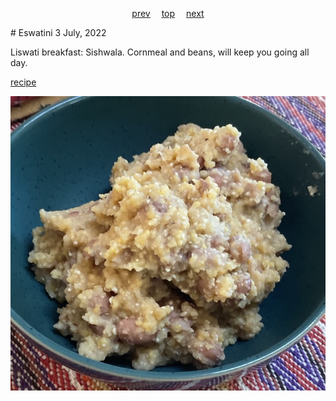 <span><p align=center>
[prev](estonia.md)&emsp;
[top](../index.md)&emsp;
[next](ethiopia.md)
</p></span>
# Eswatini
3 July, 2022


Liswati breakfast: Sishwala. Cornmeal and beans, will keep you going all day.

[recipe](https://afrogistmedia.com/sishwala-recipe-a-traditional-swaziland-breakfast)

![breakfast](images/eswatini.jpeg)
